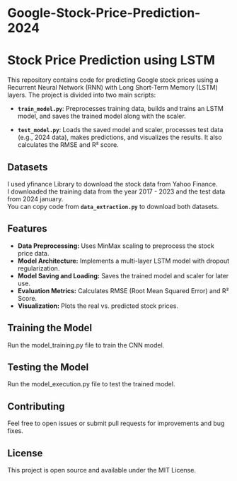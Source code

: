 # Google-Stock-Price-Prediction-2024

# Stock Price Prediction using LSTM

This repository contains code for predicting Google stock prices using a Recurrent Neural Network (RNN) with Long Short-Term Memory (LSTM) layers. The project is divided into two main scripts:
- **`train_model.py`**: Preprocesses training data, builds and trains an LSTM model, and saves the trained model along with the scaler.

- **`test_model.py`**: Loads the saved model and scaler, processes test data (e.g., 2024 data), makes predictions, and visualizes the results. It also calculates the RMSE and R² score.

## Datasets
I used yfinance Library to download the stock data from Yahoo Finance.
<br> I downloaded the training data from the year 2017 - 2023 and the test data from 2024 january. </br>
You can copy code from **`data_extraction.py`** to download both datasets.


## Features

- **Data Preprocessing:** Uses MinMax scaling to preprocess the stock price data.
- **Model Architecture:** Implements a multi-layer LSTM model with dropout regularization.
- **Model Saving and Loading:** Saves the trained model and scaler for later use.
- **Evaluation Metrics:** Calculates RMSE (Root Mean Squared Error) and R² Score.
- **Visualization:** Plots the real vs. predicted stock prices.

## Training the Model
Run the model_training.py file to train the CNN model.

## Testing the Model
Run the model_execution.py file to test the trained model.

## Contributing
Feel free to open issues or submit pull requests for improvements and bug fixes.

## License
This project is open source and available under the MIT License.

